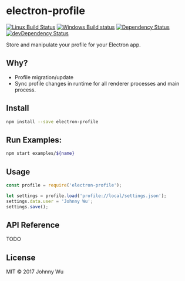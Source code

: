 # electron-profile

[![Linux Build Status](https://travis-ci.org/electron-utils/electron-profile.svg?branch=master)](https://travis-ci.org/electron-utils/electron-profile)
[![Windows Build status](https://ci.appveyor.com/api/projects/status/ym6vcqcpqmv3dd34?svg=true)](https://ci.appveyor.com/project/jwu/electron-profile)
[![Dependency Status](https://david-dm.org/electron-utils/electron-profile.svg)](https://david-dm.org/electron-utils/electron-profile)
[![devDependency Status](https://david-dm.org/electron-utils/electron-profile/dev-status.svg)](https://david-dm.org/electron-utils/electron-profile#info=devDependencies)

Store and manipulate your profile for your Electron app.

## Why?

  - Profile migration/update
  - Sync profile changes in runtime for all renderer processes and main process.

## Install

```bash
npm install --save electron-profile
```

## Run Examples:

```bash
npm start examples/${name}
```

## Usage

```javascript
const profile = require('electron-profile');

let settings = profile.load('profile://local/settings.json');
settings.data.user = 'Johnny Wu';
settings.save();
```

## API Reference

TODO

## License

MIT © 2017 Johnny Wu
